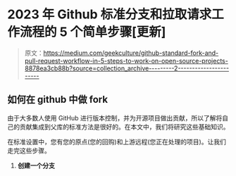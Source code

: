 # 2023 年 Github 标准分支和拉取请求工作流程的 5 个简单步骤[更新]

> 原文：<https://medium.com/geekculture/github-standard-fork-and-pull-request-workflow-in-5-steps-to-work-on-open-source-projects-8878ea3cb88b?source=collection_archive---------2----------------------->

## 如何在 github 中做 fork

由于大多数人使用 GitHub 进行版本控制，并为开源项目做出贡献，所以了解将自己的贡献集成到父库的标准方法是很好的。在本文中，我们将研究这些基础知识。

在标准设置中，您有您的原点(您的回购)和上游远程(您正在处理的项目)。让我们走完这些步骤。

1.  **创建一个分支**